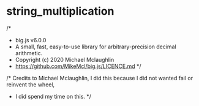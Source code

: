 # string_multiplication

/*
 *  big.js v6.0.0
 *  A small, fast, easy-to-use library for arbitrary-precision decimal arithmetic.
 *  Copyright (c) 2020 Michael Mclaughlin
 *  https://github.com/MikeMcl/big.js/LICENCE.md
 */

/* Credits to Michael Mclaughlin, I did this because I did not wanted fail or reinvent the wheel,
 * I did spend my time on this.
 */
